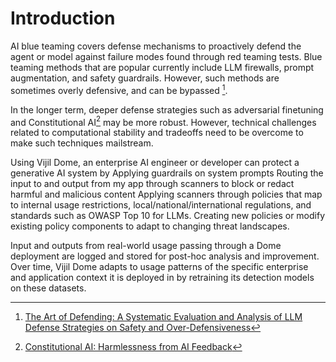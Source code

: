 # Introduction

<!-- ## Blue Teaming -->

AI blue teaming covers defense mechanisms to proactively defend the agent or model against failure modes found through red teaming tests. Blue teaming methods that are popular currently include LLM firewalls, prompt augmentation, and safety guardrails. However, such methods are sometimes overly defensive, and can be bypassed [^1].

In the longer term, deeper defense strategies such as adversarial finetuning and Constitutional AI[^2] may be more robust. However, technical challenges related to computational stability and tradeoffs need to be overcome to make such techniques mailstream.

Using Vijil Dome, an enterprise AI engineer or developer can protect a generative AI system by
Applying guardrails on system prompts
Routing the input to and output from my app through scanners to block or redact harmful and malicious content
Applying scanners through policies that map to internal usage restrictions, local/national/international regulations, and standards such as OWASP Top 10 for LLMs.
Creating new policies or modify existing policy components to adapt to changing threat landscapes.

Input and outputs from real-world usage passing through a Dome deployment are logged and stored for post-hoc analysis and improvement. Over time, Vijil Dome adapts to usage patterns of the specific enterprise and application context it is deployed in by retraining its detection models on these datasets.


[^1]: [The Art of Defending: A Systematic Evaluation and Analysis of LLM Defense Strategies on Safety and Over-Defensiveness](https://arxiv.org/abs/2401.00287)
[^2]: [Constitutional AI: Harmlessness from AI Feedback](https://www.anthropic.com/index/constitutional-ai-harmlessness-from-ai-feedback)
